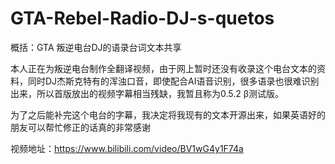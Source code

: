 # GTA-Rebel-Radio-DJ-s-quetos
概括：GTA 叛逆电台DJ的语录台词文本共享

本人正在为叛逆电台制作全翻译视频，由于网上暂时还没有收录这个电台文本的资料，同时DJ杰斯克特有的浑浊口音，即使配合AI语音识别，很多语录也很难识别出来，所以首版放出的视频字幕相当残缺，我暂且称为0.5.2 β测试版。

为了之后能补完这个电台的字幕，我决定将我现有的文本开源出来，如果英语好的朋友可以帮忙修正的话真的非常感谢

视频地址：https://www.bilibili.com/video/BV1wG4y1F74a
